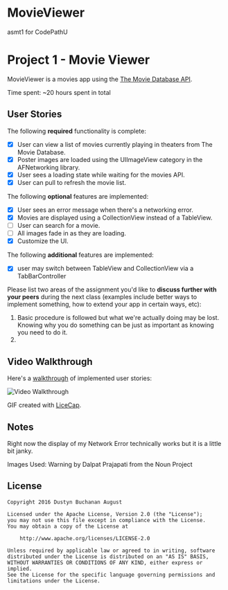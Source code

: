 # MovieViewer
asmt1 for CodePathU


# Project 1 - Movie Viewer

MovieViewer is a movies app using the [The Movie Database API](http://docs.themoviedb.apiary.io/#).

Time spent: ~20 hours spent in total

## User Stories

The following **required** functionality is complete:

- [X] User can view a list of movies currently playing in theaters from The Movie Database.
- [X] Poster images are loaded using the UIImageView category in the AFNetworking library.
- [X] User sees a loading state while waiting for the movies API.
- [X] User can pull to refresh the movie list.

The following **optional** features are implemented:

- [X] User sees an error message when there's a networking error.
- [X] Movies are displayed using a CollectionView instead of a TableView.
- [ ] User can search for a movie.
- [ ] All images fade in as they are loading.
- [X] Customize the UI.

The following **additional** features are implemented:

- [X] user may switch between TableView and CollectionView via a TabBarController

Please list two areas of the assignment you'd like to **discuss further with your peers** during the next class (examples include better ways to implement something, how to extend your app in certain ways, etc):

1. Basic procedure is followed but what we're actually doing may be lost. Knowing why you do something can be just as important as knowing you need to do it.
2. 

## Video Walkthrough 

Here's a [walkthrough](http://i.imgur.com/1syQ2HG.gif) of implemented user stories:

<img src='http://i.imgur.com/1syQ2HG.giff' title='Movie Viewer Walkthrough' width='' alt='Video Walkthrough' />

GIF created with [LiceCap](http://www.cockos.com/licecap/).

## Notes

Right now the display of my Network Error technically works but it is a little bit janky.

Images Used:
Warning by Dalpat Prajapati from the Noun Project


## License

    Copyright 2016 Dustyn Buchanan August

    Licensed under the Apache License, Version 2.0 (the "License");
    you may not use this file except in compliance with the License.
    You may obtain a copy of the License at

        http://www.apache.org/licenses/LICENSE-2.0

    Unless required by applicable law or agreed to in writing, software
    distributed under the License is distributed on an "AS IS" BASIS,
    WITHOUT WARRANTIES OR CONDITIONS OF ANY KIND, either express or implied.
    See the License for the specific language governing permissions and
    limitations under the License.
